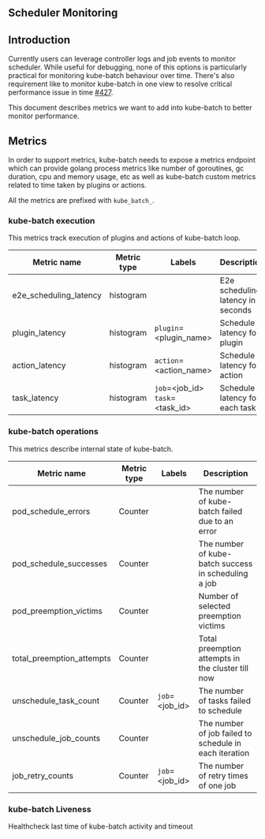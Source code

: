 ## Scheduler Monitoring

## Introduction
Currently users can leverage controller logs and job events to monitor scheduler. While useful for debugging, none of this options is particularly practical for monitoring kube-batch behaviour over time. There's also requirement like to monitor kube-batch in one view to resolve critical performance issue in time [#427](https://github.com/kubernetes-sigs/kube-batch/issues/427).

This document describes metrics we want to add into kube-batch to better monitor performance.

## Metrics
In order to support metrics, kube-batch needs to expose a metrics endpoint which can provide golang process metrics like number of goroutines, gc duration, cpu and memory usage, etc as well as kube-batch custom metrics related to time taken by plugins or actions.

All the metrics are prefixed with `kube_batch_`.

### kube-batch execution
This metrics track execution of plugins and actions of kube-batch loop.

| Metric name | Metric type | Labels | Description |
| ----------- | ----------- | ------ | ----------- |
| e2e_scheduling_latency | histogram |  | E2e scheduling latency in seconds |
| plugin_latency | histogram | `plugin`=&lt;plugin_name&gt; | Schedule latency for plugin |
| action_latency | histogram | `action`=&lt;action_name&gt; | Schedule latency for action |
| task_latency | histogram | `job`=&lt;job_id&gt; `task`=&lt;task_id&gt; | Schedule latency for each task |


### kube-batch operations
This metrics describe internal state of kube-batch.

| Metric name | Metric type | Labels | Description |
| ----------- | ----------- | ------ | ----------- |
| pod_schedule_errors | Counter |  | The number of kube-batch failed due to an error |
| pod_schedule_successes | Counter | | The number of kube-batch success in scheduling a job |
| pod_preemption_victims | Counter | | Number of selected preemption victims |
| total_preemption_attempts | Counter |  | Total preemption attempts in the cluster till now |
| unschedule_task_count | Counter | `job`=&lt;job_id&gt; | The number of tasks failed to schedule |
| unschedule_job_counts | Counter | | The number of job failed to schedule in each iteration |
| job_retry_counts | Counter | `job`=&lt;job_id&gt; | The number of retry times of one job |


### kube-batch Liveness
Healthcheck last time of kube-batch activity and timeout
